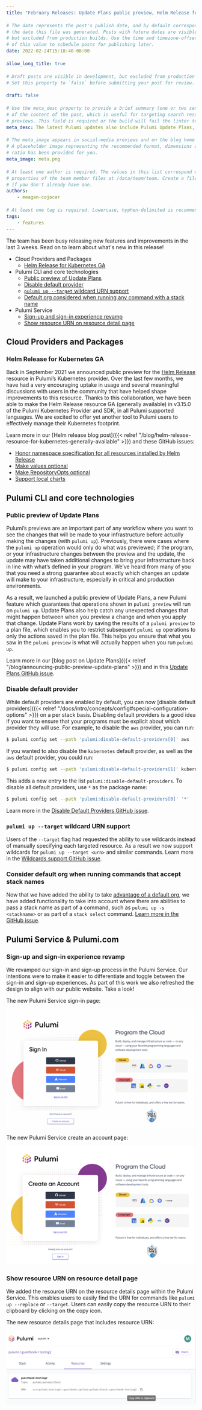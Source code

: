 ```yaml
---
title: "February Releases: Update Plans public preview, Helm Release for Kubernetes GA and new Pulumi Service sign-in experience"

# The date represents the post's publish date, and by default corresponds with
# the date this file was generated. Posts with future dates are visible in development,
# but excluded from production builds. Use the time and timezone-offset portions of
# of this value to schedule posts for publishing later.
date: 2022-02-24T15:18:40-08:00

allow_long_title: true

# Draft posts are visible in development, but excluded from production builds.
# Set this property to `false` before submitting your post for review.

draft: false

# Use the meta_desc property to provide a brief summary (one or two sentences)
# of the content of the post, which is useful for targeting search results or social-media
# previews. This field is required or the build will fail the linter test.
meta_desc: The latest Pulumi updates also include Pulumi Update Plans, various improvements to Helm Release for Kubernetes GA, and an improved Pulumi Service sign-in experience.

# The meta_image appears in social-media previews and on the blog home page.
# A placeholder image representing the recommended format, dimensions and aspect
# ratio has been provided for you.
meta_image: meta.png

# At least one author is required. The values in this list correspond with the `id`
# properties of the team member files at /data/team/team. Create a file for yourself
# if you don't already have one.
authors:
    - meagan-cojocar

# At least one tag is required. Lowercase, hyphen-delimited is recommended.
tags:
    - features
---
```


The team has been busy releasing new features and improvements in the last 3 weeks. Read on to learn about what's new in this release!

- Cloud Providers and Packages
  - [Helm Release for Kubernetes GA](#helm-release-for-kubernetes-ga)
- Pulumi CLI and core technologies
  - [Public preview of Update Plans](#public-preview-of-update-plans)
  - [Disable default provider](#disable-default-provider)
  - [`pulumi up --target` wildcard URN support](#pulumi-up---target-wildcard-urn-support)
  - [Default org considered when running any command with a stack name](#default-org-considered-when-running-any-command-with-a-stack-name)
- Pulumi Service
  - [Sign-up and sign-in experience revamp](#sign-up-and-sign-up-experience-revamp)
  - [Show resource URN on resource detail page](#show-resource-urn-on-resource-detail-page)

<!--more-->

## Cloud Providers and Packages

### Helm Release for Kubernetes GA

Back in September 2021 we announced public preview for the [Helm Release](https://www.pulumi.com/registry/packages/kubernetes/api-docs/helm/v3/release/) resource in Pulumi’s Kubernetes provider. Over the last few months, we have had a very encouraging uptake in usage and several meaningful discussions with users in the community that have helped shape improvements to this resource. Thanks to this collaboration, we have been able to make the Helm Release resource GA (generally available) in v3.15.0 of the Pulumi Kubernetes Provider and SDK, in all Pulumi supported languages. We are excited to offer yet another tool to Pulumi users to effectively manage their Kubernetes footprint.


Learn more in our [Helm release blog post]({{< relref "/blog/helm-release-resource-for-kubernetes-generally-available" >}}) and these GitHub issues:
- [Honor namespace specification for all resources installed by Helm Release](https://github.com/pulumi/pulumi-kubernetes/pull/1747)
- [Make values optional](https://github.com/pulumi/pulumi-kubernetes/pull/1761)
- [Make RepositoryOpts optional](https://github.com/pulumi/pulumi-kubernetes/pull/1806)
- [Support local charts](https://github.com/pulumi/pulumi-kubernetes/pull/1809)

## Pulumi CLI and core technologies

### Public preview of Update Plans

Pulumi’s previews are an important part of any workflow where you want to see the changes that will be made to your infrastructure before actually making the changes (with `pulumi up`). Previously, there were cases where the `pulumi up` operation would only do what was previewed; if the program, or your infrastructure changes between the preview and the update, the update may have taken additional changes to bring your infrastructure back in line with what’s defined in your program. We’ve heard from many of you that you need a strong guarantee about exactly which changes an update will make to your infrastructure, especially in critical and production environments.

As a result, we launched a public preview of Update Plans, a new Pulumi feature which guarantees that operations shown in `pulumi preview` will run on `pulumi up`. Update Plans also help catch any unexpected changes that might happen between when you preview a change and when you apply that change. Update Plans work by saving the results of a `pulumi preview` to a plan file, which enables you to restrict subsequent `pulumi up` operations to only the actions saved in the plan file. This helps you ensure that what you saw in the `pulumi preview` is what will actually happen when you run `pulumi up`.

Learn more in our [blog post on Update Plans]({{< relref "/blog/announcing-public-preview-update-plans" >}}) and in this [Update Plans GitHub issue](https://github.com/pulumi/pulumi/issues/2318).


### Disable default provider

While default providers are enabled by default, you can now [disable default providers]({{< relref
"/docs/intro/concepts/config#special-configuration-options" >}}) on a per stack basis. Disabling default
providers is a good idea if you want to ensure that your programs must be explicit about which provider they
will use. For example, to disable the `aws` provider, you can run:

```sh
$ pulumi config set --path 'pulumi:disable-default-providers[0]' aws
```

If you wanted to also disable the `kubernetes` default provider, as well as the `aws` default provider, you could run:

```sh
$ pulumi config set --path 'pulumi:disable-default-providers[1]' kubernetes
```

This adds a new entry to the list `pulumi:disable-default-providers`. To disable all default providers, use `*` as the package name:

```sh
$ pulumi config set --path 'pulumi:disable-default-providers[0]' '*'
```
Learn more in the [Disable Default Providers GitHub issue](https://github.com/pulumi/pulumi/issues/3383).

### `pulumi up --target` wildcard URN support

Users of the `--target` flag had requested the ability to use wildcards instead of manually specifying each targeted resource. As a result we now support wildcards for `pulumi up --target <urn>` and similar commands. Learn more in the [Wildcards support GitHub issue](https://github.com/pulumi/pulumi/issues/5870).

### Consider default org when running commands that accept stack names
Now that we have added the ability to take [advantage of a default org](https://github.com/pulumi/pulumi/pull/8352), we have added functionality to take into account where there are abilities to pass a stack name as part of a command, such as `pulumi up -s <stackname>` or as part of a `stack select` command. [Learn more in the GitHub issue](https://github.com/pulumi/pulumi/issues/8409).

## Pulumi Service & Pulumi.com

### Sign-up and sign-in experience revamp

We revamped our sign-in and sign-up process in the Pulumi Service. Our intentions were to make it easier to differentiate and toggle between the sign-in and sign-up experiences. As part of this work we also refreshed the design to align with our public website. Take a look! 

The new Pulumi Service sign-in page:

![A screenshot of the Pulumi Service sign-in page"](sign-in.png)

The new Pulumi Service create an account page:

![A screenshot of the Pulumi Service create an account page"](sign-up.png)

### Show resource URN on resource detail page

We added the resource URN on the resource details page within the Pulumi Service. This enables users to easily find the URN for commands like `pulumi up --replace` or `--target`. Users can easily copy the resource URN to their clipboard by clicking on the copy icon.

The new resource details page that includes resource URN:

![A screenshot of the Pulumi Service UI Resource page with resource URN](urn.png)